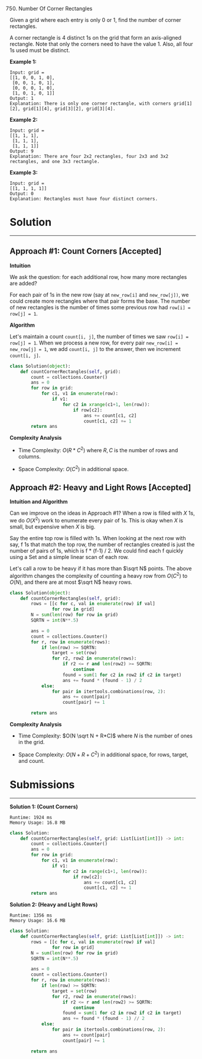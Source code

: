 750. Number Of Corner Rectangles

Given a grid where each entry is only 0 or 1, find the number of corner rectangles.

A corner rectangle is 4 distinct 1s on the grid that form an axis-aligned rectangle. Note that only the corners need to have the value 1. Also, all four 1s used must be distinct.

 

**Example 1:**
```
Input: grid = 
[[1, 0, 0, 1, 0],
 [0, 0, 1, 0, 1],
 [0, 0, 0, 1, 0],
 [1, 0, 1, 0, 1]]
Output: 1
Explanation: There is only one corner rectangle, with corners grid[1][2], grid[1][4], grid[3][2], grid[3][4].
```

**Example 2:**
```
Input: grid = 
[[1, 1, 1],
 [1, 1, 1],
 [1, 1, 1]]
Output: 9
Explanation: There are four 2x2 rectangles, four 2x3 and 3x2 rectangles, and one 3x3 rectangle.
```

**Example 3:**
```
Input: grid = 
[[1, 1, 1, 1]]
Output: 0
Explanation: Rectangles must have four distinct corners.
```

# Solution
---
## Approach #1: Count Corners [Accepted]
**Intuition**

We ask the question: for each additional row, how many more rectangles are added?

For each pair of 1s in the new row (say at `new_row[i]` and `new_row[j])`, we could create more rectangles where that pair forms the base. The number of new rectangles is the number of times some previous row had `row[i] = row[j] = 1`.

**Algorithm**

Let's maintain a count `count[i, j]`, the number of times we saw `row[i] = row[j] = 1`. When we process a new row, for every pair `new_row[i] = new_row[j] = 1`, we add `count[i, j]` to the answer, then we increment `count[i, j]`.

```python
class Solution(object):
    def countCornerRectangles(self, grid):
        count = collections.Counter()
        ans = 0
        for row in grid:
            for c1, v1 in enumerate(row):
                if v1:
                    for c2 in xrange(c1+1, len(row)):
                        if row[c2]:
                            ans += count[c1, c2]
                            count[c1, c2] += 1
        return ans
```

**Complexity Analysis**

* Time Complexity: $O(R*C^2)$ where $R, C$ is the number of rows and columns.

* Space Complexity: $O(C^2)$ in additional space.

## Approach #2: Heavy and Light Rows [Accepted]
**Intuition and Algorithm**

Can we improve on the ideas in Approach #1? When a row is filled with $X$ 1s, we do $O(X^2)$ work to enumerate every pair of 1s. This is okay when $X$ is small, but expensive when $X$ is big.

Say the entire top row is filled with 1s. When looking at the next row with say, f 1s that match the top row, the number of rectangles created is just the number of pairs of 1s, which is f * (f-1) / 2. We could find each f quickly using a Set and a simple linear scan of each row.

Let's call a row to be heavy if it has more than $\sqrt N$ points. The above algorithm changes the complexity of counting a heavy row from $O(C^2)$ to $O(N)$, and there are at most $\sqrt N$ heavy rows.

```python
class Solution(object):
    def countCornerRectangles(self, grid):
        rows = [[c for c, val in enumerate(row) if val]
                for row in grid]
        N = sum(len(row) for row in grid)
        SQRTN = int(N**.5)

        ans = 0
        count = collections.Counter()
        for r, row in enumerate(rows):
            if len(row) >= SQRTN:
                target = set(row)
                for r2, row2 in enumerate(rows):
                    if r2 <= r and len(row2) >= SQRTN:
                        continue
                    found = sum(1 for c2 in row2 if c2 in target)
                    ans += found * (found - 1) / 2
            else:
                for pair in itertools.combinations(row, 2):
                    ans += count[pair]
                    count[pair] += 1

        return ans
```

**Complexity Analysis**

* Time Complexity: $O(N \sqrt N + R*C)$ where $N$ is the number of ones in the grid.

* Space Complexity: $O(N + R + C^2)$ in additional space, for rows, target, and count.

# Submissions
---
**Solution 1: (Count Corners)**
```
Runtime: 1924 ms
Memory Usage: 16.8 MB
```
```python
class Solution:
    def countCornerRectangles(self, grid: List[List[int]]) -> int:
        count = collections.Counter()
        ans = 0
        for row in grid:
            for c1, v1 in enumerate(row):
                if v1:
                    for c2 in range(c1+1, len(row)):
                        if row[c2]:
                            ans += count[c1, c2]
                            count[c1, c2] += 1
        return ans
```

**Solution 2: (Heavy and Light Rows)**
```
Runtime: 1356 ms
Memory Usage: 16.6 MB
```
```python
class Solution:
    def countCornerRectangles(self, grid: List[List[int]]) -> int:
        rows = [[c for c, val in enumerate(row) if val]
                for row in grid]
        N = sum(len(row) for row in grid)
        SQRTN = int(N**.5)

        ans = 0
        count = collections.Counter()
        for r, row in enumerate(rows):
            if len(row) >= SQRTN:
                target = set(row)
                for r2, row2 in enumerate(rows):
                    if r2 <= r and len(row2) >= SQRTN:
                        continue
                    found = sum(1 for c2 in row2 if c2 in target)
                    ans += found * (found - 1) // 2
            else:
                for pair in itertools.combinations(row, 2):
                    ans += count[pair]
                    count[pair] += 1

        return ans
```